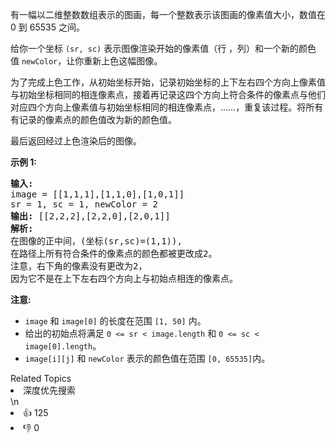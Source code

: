 <p>有一幅以二维整数数组表示的图画，每一个整数表示该图画的像素值大小，数值在 0 到 65535 之间。</p>

<p>给你一个坐标&nbsp;<code>(sr, sc)</code>&nbsp;表示图像渲染开始的像素值（行 ，列）和一个新的颜色值&nbsp;<code>newColor</code>，让你重新上色这幅图像。</p>

<p>为了完成上色工作，从初始坐标开始，记录初始坐标的上下左右四个方向上像素值与初始坐标相同的相连像素点，接着再记录这四个方向上符合条件的像素点与他们对应四个方向上像素值与初始坐标相同的相连像素点，&hellip;&hellip;，重复该过程。将所有有记录的像素点的颜色值改为新的颜色值。</p>

<p>最后返回经过上色渲染后的图像。</p>

<p><strong>示例 1:</strong></p>

<pre>
<strong>输入:</strong> 
image = [[1,1,1],[1,1,0],[1,0,1]]
sr = 1, sc = 1, newColor = 2
<strong>输出:</strong> [[2,2,2],[2,2,0],[2,0,1]]
<strong>解析:</strong> 
在图像的正中间，(坐标(sr,sc)=(1,1)),
在路径上所有符合条件的像素点的颜色都被更改成2。
注意，右下角的像素没有更改为2，
因为它不是在上下左右四个方向上与初始点相连的像素点。
</pre>

<p><strong>注意:</strong></p>

<ul>
	<li><code>image</code> 和&nbsp;<code>image[0]</code>&nbsp;的长度在范围&nbsp;<code>[1, 50]</code> 内。</li>
	<li>给出的初始点将满足&nbsp;<code>0 &lt;= sr &lt; image.length</code> 和&nbsp;<code>0 &lt;= sc &lt; image[0].length</code>。</li>
	<li><code>image[i][j]</code> 和&nbsp;<code>newColor</code>&nbsp;表示的颜色值在范围&nbsp;<code>[0, 65535]</code>内。</li>
</ul>
<div><div>Related Topics</div><div><li>深度优先搜索</li></div></div>\n<div><li>👍 125</li><li>👎 0</li></div>